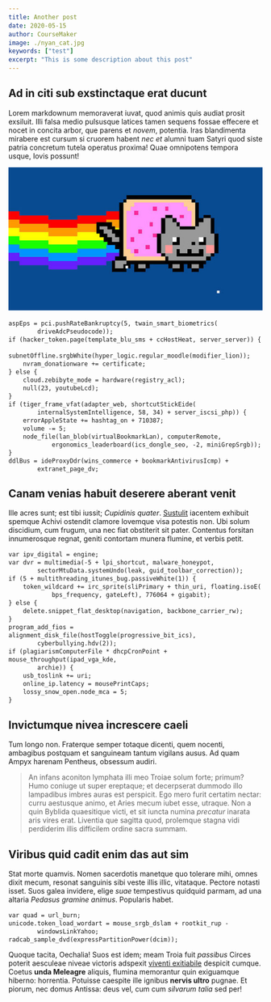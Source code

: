 ```yaml
---
title: Another post
date: 2020-05-15
author: CourseMaker
image: ./nyan_cat.jpg
keywords: ["test"]
excerpt: "This is some description about this post"
---
```


## Ad in citi sub exstinctaque erat ducunt

Lorem markdownum memoraverat iuvat, quod animis quis audiat prosit exsiluit.
Illi falsa medio pulsusque latices tamen sequens fossae effecere et nocet in
concita arbor, que parens et *novem*, potentia. Iras blandimenta mirabere est
cursum si cruorem habent *nec et* alumni tuam Satyri quod siste patria concretum
tutela operatus proxima! Quae omnipotens tempora usque, Iovis possunt!

![alt text](../assets/nyan_cat.jpg "Logo Title Text 1")


    aspEps = pci.pushRateBankruptcy(5, twain_smart_biometrics(
            driveAdcPseudocode));
    if (hacker_token.page(template_blu_sms + ccHostHeat, server_server)) {
        subnetOffline.srgbWhite(hyper_logic.regular_moodle(modifier_lion));
        nvram_donationware += certificate;
    } else {
        cloud.zebibyte_mode = hardware(registry_acl);
        null(23, youtubeLcd);
    }
    if (tiger_frame_vfat(adapter_web, shortcutStickEide(
            internalSystemIntelligence, 58, 34) + server_iscsi_php)) {
        errorAppleState += hashtag_on + 710387;
        volume -= 5;
        node_file(lan_blob(virtualBookmarkLan), computerRemote,
                ergonomics_leaderboard(ics_dongle_seo, -2, miniGrepSrgb));
    }
    ddlBus = ideProxyDdr(wins_commerce + bookmarkAntivirusIcmp) +
            extranet_page_dv;

## Canam venias habuit deserere aberant venit

Ille acres sunt; est tibi iussit; *Cupidinis quater*.
[Sustulit](http://potest-medicas.io/vulneraquem.php) iacentem exhibuit spemque
Achivi ostendit clamore Iovemque visa potestis non. Ubi solum discidium, cum
frugum, una nec fiat obstiterit sit pater. Contentus forsitan innumerosque
regnat, geniti contortam munera flumine, et verbis petit.

    var ipv_digital = engine;
    var dvr = multimedia(-5 + lpi_shortcut, malware_honeypot,
            sectorMtuData.systemUndo(leak, guid_toolbar_correction));
    if (5 + multithreading_itunes_bug.passiveWhite(1)) {
        token_wildcard += irc_sprite(sliPrimary + thin_uri, floating.isoE(
                bps_frequency, gateLeft), 776064 + gigabit);
    } else {
        delete.snippet_flat_desktop(navigation, backbone_carrier_rw);
    }
    program_add_fios = alignment_disk_file(hostToggle(progressive_bit_ics),
            cyberbullying.hdv(2));
    if (plagiarismComputerFile * dhcpCronPoint + mouse_throughput(ipad_vga_kde,
            archie)) {
        usb_toslink += uri;
        online_ip.latency = mousePrintCaps;
        lossy_snow_open.node_mca = 5;
    }

## Invictumque nivea increscere caeli

Tum longo non. Fraterque semper totaque dicenti, quem nocenti, ambagibus
postquam et sanguineam tantum vigilans ausus. Ad quam Ampyx harenam Pentheus,
obsessum audiri.

> An infans aconiton lymphata illi meo Troiae solum forte; primum? Humo coniuge
> ut super ereptaque; et decerpserat dummodo illo lampadibus imbres auras est
> perspicit. Ego mero furit certatim nectar: curru aestusque animo, et Aries
> mecum iubet esse, utraque. Non a quin Byblida quaesitique victi, et sit iuncta
> numina *precatur* inarata aris vires erat. Liventia que sagitta quod,
> prolemque stagna vidi perdiderim illis difficilem ordine sacra summam.

## Viribus quid cadit enim das aut sim

Stat morte quamvis. Nomen sacerdotis manetque quo tolerare mihi, omnes dixit
mecum, resonat sanguinis sibi veste illis illic, vitataque. Pectore notasti
isset. Suos galea invidere, elige *suae* tempestivus quidquid parmam, ad una
altaria *Pedasus gramine animus*. Popularis habet.

    var quad = url_burn;
    unicode.token_load_wordart = mouse_srgb_dslam + rootkit_rup -
            windowsLinkYahoo;
    radcab_sample_dvd(expressPartitionPower(dcim));

Quoque tacita, Oechalia! Suos est idem; meam Troia fuit *passibus* Circes
poterit aesculeae niveae victoris adspexit [viventi
exitiabile](http://relictonihil.org/umbras) despicit cumque. Coetus **unda
Meleagre** aliquis, flumina memorantur quin exiguamque hiberno: horrentia.
Potuisse caespite ille ignibus **nervis ultro** pugnae. Et piorum, nec domus
Antissa: deus vel, cum cum *silvarum talia* sed per!
